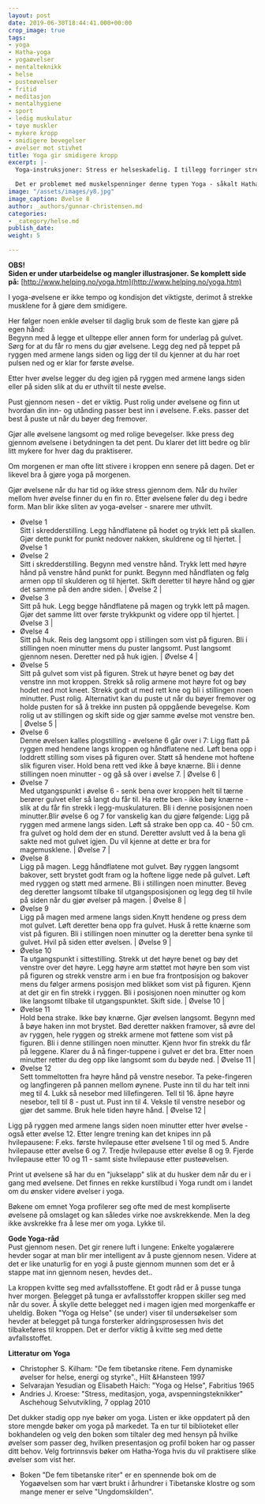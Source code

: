```yaml
---
layout: post
date: 2019-06-30T18:44:41.000+00:00
crop_image: true
tags:
- yoga
- Hatha-yoga
- yogaøvelser
- mentalteknikk
- helse
- pusteøvelser
- fritid
- meditasjon
- mentalhygiene
- sport
- ledig muskulatur
- tøye muskler
- mykere kropp
- smidigere bevegelser
- øvelser mot stivhet
title: Yoga gir smidigere kropp
excerpt: |-
  Yoga-instruksjoner: Stress er helseskadelig. I tillegg forringer stress vår livskvalitet. Det merker vi på oss. Stresset setter seg i kroppen i form av muskel-spenninger og vi blir stivere. Man kan få vektproblemer av stress.

  Det er problemet med muskelspenninger denne typen Yoga - såkalt Hatha-Yoga- best kan hjelpe deg med. Prinsippet i disse øvelsene er å strekke muskulaturen slik at den blir ledigere og smidigere. Stressknuter løses opp med yoga-praksis. Regelmessig yogapraksis gir en smidigere kropp.
image: "/assets/images/y8.jpg"
image_caption: Øvelse 8
author: _authors/gunnar-christensen.md
categories:
- _category/helse.md
publish_date: 
weight: 5

---
```

**OBS!  
Siden er under utarbeidelse og mangler illustrasjoner. Se komplett side på:** [http://www.helping.no/yoga.htm](http://www.helping.no/yoga.htm)

I yoga-øvelsene er ikke tempo og kondisjon det viktigste, derimot å strekke musklene for å gjøre dem smidigere.

Her følger noen enkle øvelser til daglig bruk som de fleste kan gjøre på egen hånd:  
Begynn med å legge et ullteppe eller annen form for underlag på gulvet. Sørg for at du får ro mens du gjør øvelsene. Legg deg ned på teppet på ryggen med armene langs siden og ligg der til du kjenner at du har roet pulsen ned og er klar for første øvelse.

Etter hver øvelse legger du deg igjen på ryggen med armene langs siden eller på siden slik at du er uthvilt til neste øvelse.

Pust gjennom nesen - det er viktig. Pust rolig under øvelsene og finn ut hvordan din inn- og utånding passer best inn i øvelsene. F.eks. passer det best å puste ut når du bøyer deg fremover.

Gjør alle øvelsene langsomt og med rolige bevegelser. Ikke press deg gjennom øvelsene i betydningen ta det pent. Du klarer det litt bedre og blir litt mykere for hver dag du praktiserer.

Om morgenen er man ofte litt stivere i kroppen enn senere på dagen. Det er likevel bra å gjøre yoga på morgenen.

Gjør øvelsene når du har tid og ikke stress gjennom dem. Når du hviler mellom hver øvelse finner du en fin ro. Etter øvelsene føler du deg i bedre form. Man blir ikke sliten av yoga-øvelser - snarere mer uthvilt.

* Øvelse 1  
  Sitt i skredderstilling. Legg håndflatene på hodet og trykk lett på skallen. Gjør dette punkt for punkt nedover nakken, skuldrene og til hjertet. | Øvelse 1
* Øvelse 2  
  Sitt i skredderstilling. Begynn med venstre hånd. Trykk lett med høyre hånd på venstre hånd punkt for punkt. Begynn med håndflaten og følg armen opp til skulderen og til hjertet. Skift deretter til høyre hånd og gjør det samme på den andre siden. | Øvelse 2 |
* Øvelse 3  
  Sitt på huk. Legg begge håndflatene på magen og trykk lett på magen. Gjør det samme litt over første trykkpunkt og videre opp til hjertet. | Øvelse 3 |
* Øvelse 4  
  Sitt på huk. Reis deg langsomt opp i stillingen som vist på figuren. Bli i stillingen noen minutter mens du puster langsomt. Pust langsomt gjennom nesen. Deretter ned på huk igjen. | Øvelse 4 |
* Øvelse 5  
  Sitt på gulvet som vist på figuren. Strek ut høyre benet og bøy det venstre inn mot kroppen. Strekk så rolig armene mot høyre fot og bøy hodet ned mot kneet. Strekk godt ut med rett kne og bli i stillingen noen minutter. Pust rolig. Alternativt kan du puste ut når du bøyer fremover og holde pusten for så å trekke inn pusten på oppgående bevegelse. Kom rolig ut av stillingen og skift side og gjør samme øvelse mot venstre ben. | Øvelse 5 |
* Øvelse 6  
  Denne øvelsen kalles plogstilling - øvelsene 6 går over i 7: Ligg flatt på ryggen med hendene langs kroppen og håndflatene ned. Løft bena opp i loddrett stilling som vises på figuren over. Støtt så hendene mot hoftene slik figuren viser. Hold bena rett ved ikke å bøye knærne. Bli i denne stillingen noen minutter - og gå så over i øvelse 7. | Øvelse 6 |
* Øvelse 7  
  Med utgangspunkt i øvelse 6 - senk bena over kroppen helt til tærne berører gulvet eller så langt du får til. Ha rette ben - ikke bøy knærne - slik at du får fin strekk i legg-muskulaturen. Bli i denne posisjonen noen minutter.Blir øvelse 6 og 7 for vanskelig kan du gjøre følgende: Ligg på ryggen med armene langs siden. Løft så strake ben opp ca. 40 - 50 cm. fra gulvet og hold dem der en stund. Deretter avslutt ved å la bena gli sakte ned mot gulvet igjen. Du vil kjenne at dette er bra for magemusklene. | Øvelse 7 |
* Øvelse 8  
  Ligg på magen. Legg håndflatene mot gulvet. Bøy ryggen langsomt bakover, sett brystet godt fram og la hoftene ligge nede på gulvet. Løft med ryggen og støtt med armene. Bli i stillingen noen minutter. Beveg deg deretter langsomt tilbake til utgangsposisjonen og legg deg til hvile på siden når du gjør øvelser på magen. | Øvelse 8 |
* Øvelse 9  
  Ligg på magen med armene langs siden.Knytt hendene og press dem mot gulvet. Løft deretter bena opp fra gulvet. Husk å rette knærne som vist på figuren. Bli i stillingen noen minutter og la deretter bena synke til gulvet. Hvil på siden etter øvelsen. | Øvelse 9 |
* Øvelse 10  
  Ta utgangspunkt i sittestilling. Strekk ut det høyre benet og bøy det venstre over det høyre. Legg høyre arm støttet mot høyre ben som vist på figuren og strekk venstre arm i en bue fra frontposisjon og bakover mens du følger armens posisjon med blikket som vist på figuren. Kjenn at det gir en fin strekk i ryggen. Bli i posisjonen noen minutter og kom like langsomt tilbake til utgangspunktet. Skift side. | Øvelse 10 |
* Øvelse 11  
  Hold bena strake. Ikke bøy knærne. Gjør øvelsen langsomt. Begynn med å bøye haken inn mot brystet. Bød deretter nakken framover, så øvre del av ryggen, hele ryggen og strekk armene mot føttene som vist på figuren. Bli i denne stillingen noen minutter. Kjenn hvor fin strekk du får på leggene. Klarer du å nå finger-tuppene i gulvet er det bra. Etter noen minutter retter du deg opp like langsomt som du bøyde ned. | Øvelse 11 |
* Øvelse 12  
  Sett tommeltotten fra høyre hånd på venstre nesebor. Ta peke-fingeren og langfingeren på pannen mellom øynene. Puste inn til du har telt inni meg til 4. Lukk så nesebor med lillefingeren. Tell til 16. åpne høyre nesebor, tell til 8 - pust ut. Pust inn til 4. Veksle til venstre nesebor og gjør det samme. Bruk hele tiden høyre hånd. | Øvelse 12 |

Ligg på ryggen med armene langs siden noen minutter etter hver øvelse - også etter øvelse 12. Etter lengre trening kan det knipes inn på hvilepausene: F.eks. første hvilepause etter øvelsene 1 til og med 5. Andre hvilepause etter øvelse 6 og 7. Tredje hvilepause etter øvelse 8 og 9. Fjerde hvilepause etter 10 og 11 - samt siste hvilepause etter pusteøvelsen.

Print ut øvelsene så har du en "jukselapp" slik at du husker dem når du er i gang med øvelsene. Det finnes en rekke kurstilbud i Yoga rundt om i landet om du ønsker videre øvelser i yoga.

Bøkene om emnet Yoga profilerer seg ofte med de mest kompliserte øvelsene på omslaget og kan således virke noe avskrekkende. Men la deg ikke avskrekke fra å lese mer om yoga. Lykke til.

**Gode Yoga-råd**  
Pust gjennom nesen. Det gir renere luft i lungene: Enkelte yogalærere hevder sogar at man blir mer intelligent av å puste gjennom nesen. Videre at det er like unaturlig for en yogi å puste gjennom munnen som det er å stappe mat inn gjennom nesen, hevdes det..

La kroppen kvitte seg med avfallsstoffene. Et godt råd er å pusse tunga hver morgen. Belegget på tunga er avfallsstoffer kroppen skiller seg med når du sover. Å skylle dette belegget ned i magen igjen med morgenkaffe er uheldig. Boken "Yoga og Helse" (se under) viser til undersøkelser som hevder at belegget på tunga forsterker aldringsprosessen hvis det tilbakeføres til kroppen. Det er derfor viktig å kvitte seg med dette avfallsstoffet.

**Litteratur om Yoga**

* Christopher S. Kilham: "De fem tibetanske ritene. Fem dynamiske øvelser for helse, energi og styrke"., Hilt &Hansteen 1997
* Selvarajan Yesudian og Elisabeth Haich: "Yoga og Helse", Fabritius 1965
* Andries J. Kroese: "Stress, meditasjon, yoga, avspenningsteknikker"  
  Aschehoug Selvutvikling, 7 opplag 2010

Det dukker stadig opp nye bøker om yoga. Listen er ikke oppdatert på den store mengde bøker om yoga på markedet. Ta en tur til biblioteket eller bokhandelen og velg den boken som tiltaler deg med hensyn på hvilke øvelser som passer deg, hvilken presentasjon og profil boken har og passer ditt behov. Velg fortrinnsvis bøker om Hatha-Yoga hvis du vil praktisere slike øvelser som vist her.

* Boken "De fem tibetanske riter" er en spennende bok om de Yogaøvelsen som har vært brukt i århundrer i Tibetanske klostre og som mange mener er selve "Ungdomskilden".